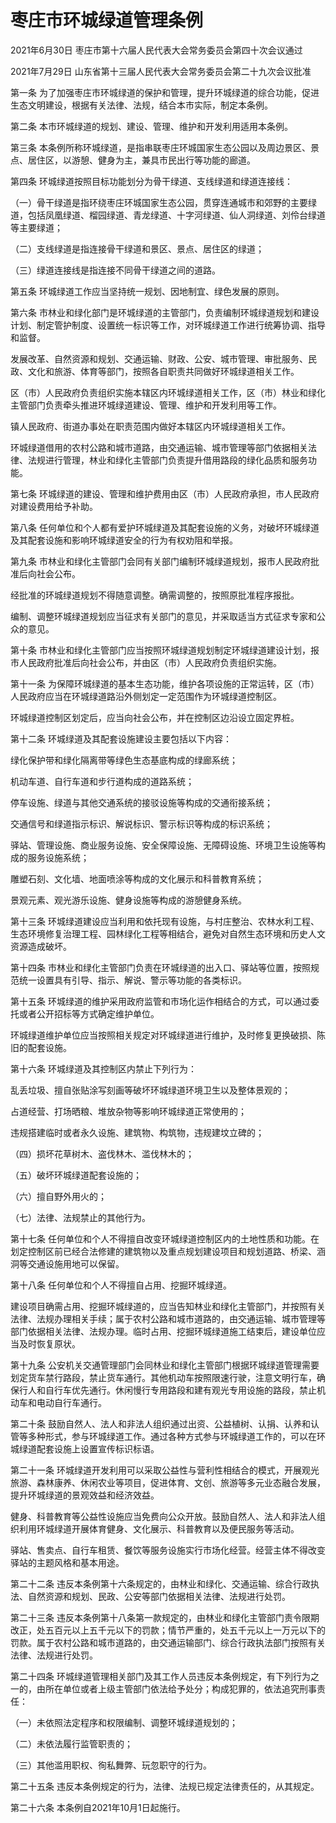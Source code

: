 # 枣庄市环城绿道管理条例

2021年6月30日 枣庄市第十六届人民代表大会常务委员会第四十次会议通过

2021年7月29日 山东省第十三届人民代表大会常务委员会第二十九次会议批准

<!-- INFO END -->

第一条 为了加强枣庄市环城绿道的保护和管理，提升环城绿道的综合功能，促进生态文明建设，根据有关法律、法规，结合本市实际，制定本条例。

第二条 本市环城绿道的规划、建设、管理、维护和开发利用适用本条例。

第三条 本条例所称环城绿道，是指串联枣庄环城国家生态公园以及周边景区、景点、居住区，以游憩、健身为主，兼具市民出行等功能的廊道。

第四条 环城绿道按照目标功能划分为骨干绿道、支线绿道和绿道连接线：

（一）骨干绿道是指环绕枣庄环城国家生态公园，贯穿连通城市和郊野的主要绿道，包括凤凰绿道、榴园绿道、青龙绿道、十字河绿道、仙人洞绿道、刘伶台绿道等主要绿道；

（二）支线绿道是指连接骨干绿道和景区、景点、居住区的绿道；

（三）绿道连接线是指连接不同骨干绿道之间的道路。

第五条 环城绿道工作应当坚持统一规划、因地制宜、绿色发展的原则。

第六条 市林业和绿化部门是环城绿道的主管部门，负责编制环城绿道规划和建设计划、制定管护制度、设置统一标识等工作，对环城绿道工作进行统筹协调、指导和监督。

发展改革、自然资源和规划、交通运输、财政、公安、城市管理、审批服务、民政、文化和旅游、体育等部门，按照各自职责共同做好环城绿道相关工作。

区（市）人民政府负责组织实施本辖区内环城绿道相关工作，区（市）林业和绿化主管部门负责牵头推进环城绿道建设、管理、维护和开发利用等工作。

镇人民政府、街道办事处在职责范围内做好本辖区内环城绿道相关工作。

环城绿道借用的农村公路和城市道路，由交通运输、城市管理等部门依据相关法律、法规进行管理，林业和绿化主管部门负责提升借用路段的绿化品质和服务功能。

第七条 环城绿道的建设、管理和维护费用由区（市）人民政府承担，市人民政府对建设费用给予补助。

第八条 任何单位和个人都有爱护环城绿道及其配套设施的义务，对破坏环城绿道及其配套设施和影响环城绿道安全的行为有权劝阻和举报。

第九条 市林业和绿化主管部门会同有关部门编制环城绿道规划，报市人民政府批准后向社会公布。

经批准的环城绿道规划不得随意调整。确需调整的，按照原批准程序报批。

编制、调整环城绿道规划应当征求有关部门的意见，并采取适当方式征求专家和公众的意见。

第十条 市林业和绿化主管部门应当按照环城绿道规划制定环城绿道建设计划，报市人民政府批准后向社会公布，并由区（市）人民政府负责组织实施。

第十一条 为保障环城绿道的基本生态功能，维护各项设施的正常运转，区（市）人民政府应当在环城绿道路沿外侧划定一定范围作为环城绿道控制区。

环城绿道控制区划定后，应当向社会公布，并在控制区边沿设立固定界桩。

第十二条 环城绿道及其配套设施建设主要包括以下内容：

绿化保护带和绿化隔离带等绿色生态基底构成的绿廊系统；

机动车道、自行车道和步行道构成的道路系统；

停车设施、绿道与其他交通系统的接驳设施等构成的交通衔接系统；

交通信号和绿道指示标识、解说标识、警示标识等构成的标识系统；

驿站、管理设施、商业服务设施、安全保障设施、无障碍设施、环境卫生设施等构成的服务设施系统；

雕塑石刻、文化墙、地面喷涂等构成的文化展示和科普教育系统；

景观元素、观光游乐设施、健身设施等构成的游憩健身系统。

第十三条 环城绿道建设应当利用和依托现有设施，与村庄整治、农林水利工程、生态环境修复治理工程、园林绿化工程等相结合，避免对自然生态环境和历史人文资源造成破坏。

第十四条 市林业和绿化主管部门负责在环城绿道的出入口、驿站等位置，按照规范统一设置具有引导、指示、解说、警示等功能的各类标识。

第十五条 环城绿道的维护采用政府监管和市场化运作相结合的方式，可以通过委托或者公开招标等方式确定维护单位。

环城绿道维护单位应当按照相关规定对环城绿道进行维护，及时修复更换破损、陈旧的配套设施。

第十六条 环城绿道及其控制区内禁止下列行为：

乱丢垃圾、擅自张贴涂写刻画等破坏环城绿道环境卫生以及整体景观的；

占道经营、打场晒粮、堆放杂物等影响环城绿道正常使用的；

违规搭建临时或者永久设施、建筑物、构筑物，违规建坟立碑的；

（四）损坏花草树木、盗伐林木、滥伐林木的；

（五）破坏环城绿道配套设施的；

（六）擅自野外用火的；

（七）法律、法规禁止的其他行为。

第十七条 任何单位和个人不得擅自改变环城绿道控制区内的土地性质和功能。在划定控制区前已经合法修建的建筑物以及重点规划建设项目和规划道路、桥梁、涵洞等交通设施用地可以保留。

第十八条 任何单位和个人不得擅自占用、挖掘环城绿道。

建设项目确需占用、挖掘环城绿道的，应当告知林业和绿化主管部门，并按照有关法律、法规办理相关手续；属于农村公路和城市道路的，由交通运输、城市管理等部门依据相关法律、法规办理。临时占用、挖掘环城绿道施工结束后，建设单位应当及时恢复原状。

第十九条 公安机关交通管理部门会同林业和绿化主管部门根据环城绿道管理需要划定货车禁行路段，禁止货车通行。其他机动车按照限速行驶，注意文明行车，确保行人和自行车优先通行。休闲慢行专用路段和建有观光专用设施的路段，禁止机动车和电动自行车通行。

第二十条 鼓励自然人、法人和非法人组织通过出资、公益植树、认捐、认养和认管等多种形式，参与环城绿道工作。通过各种方式参与环城绿道工作的，可以在环城绿道配套设施上设置宣传标识标语。

第二十一条 环城绿道开发利用可以采取公益性与营利性相结合的模式，开展观光旅游、森林康养、休闲农业等项目，促进体育、文创、旅游等多元业态融合发展，提升环城绿道的景观效益和经济效益。

健身、科普教育等公益性设施应当免费向公众开放。鼓励自然人、法人和非法人组织利用环城绿道开展体育健身、文化展示、科普教育以及便民服务等活动。

驿站、售卖点、自行车租赁、餐饮等服务设施实行市场化经营。经营主体不得改变驿站的主题风格和基本用途。

第二十二条 违反本条例第十六条规定的，由林业和绿化、交通运输、综合行政执法、自然资源和规划、民政、公安等部门依据相关法律、法规进行处罚。

第二十三条 违反本条例第十八条第一款规定的，由林业和绿化主管部门责令限期改正，处五百元以上五千元以下的罚款；情节严重的，处五千元以上一万元以下的罚款。属于农村公路和城市道路的，由交通运输部门、综合行政执法部门按照有关法律、法规进行处罚。

第二十四条 环城绿道管理相关部门及其工作人员违反本条例规定，有下列行为之一的，由所在单位或者上级主管部门依法给予处分；构成犯罪的，依法追究刑事责任：

（一）未依照法定程序和权限编制、调整环城绿道规划的；

（二）未依法履行监管职责的；

（三）其他滥用职权、徇私舞弊、玩忽职守的行为。

第二十五条 违反本条例规定的行为，法律、法规已规定法律责任的，从其规定。

第二十六条 本条例自2021年10月1日起施行。

